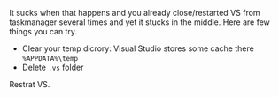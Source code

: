 It sucks when that happens and you already close/restarted VS from taskmanager several times and yet it stucks in the middle. Here are few things you can try.

- Clear your temp dicrory: Visual Studio stores some cache there `%APPDATA%\temp`
- Delete `.vs` folder

Restrat VS.